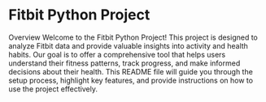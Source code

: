# Fitbit Python Project
Overview
Welcome to the Fitbit Python Project! This project is designed to analyze Fitbit data and provide valuable insights into activity and health habits. Our goal is to offer a comprehensive tool that helps users understand their fitness patterns, track progress, and make informed decisions about their health. 
This README file will guide you through the setup process, highlight key features, and provide instructions on how to use the project effectively.
